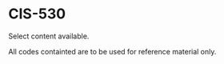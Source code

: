 # CIS-530

Select content available. 

All codes containted are to be used for reference material only. 
